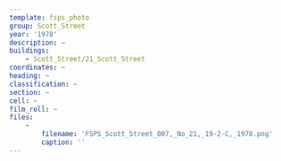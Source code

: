 ```yaml
---
template: fsps_photo
group: Scott_Street
year: '1978'
description: ~
buildings:
    - Scott_Street/21_Scott_Street
coordinates: ~
heading: ~
classification: ~
section: ~
cell: ~
film_roll: ~
files:
    -
        filename: 'FSPS_Scott_Street_007,_No_21,_19-2-C,_1978.png'
        caption: ''
---
```

